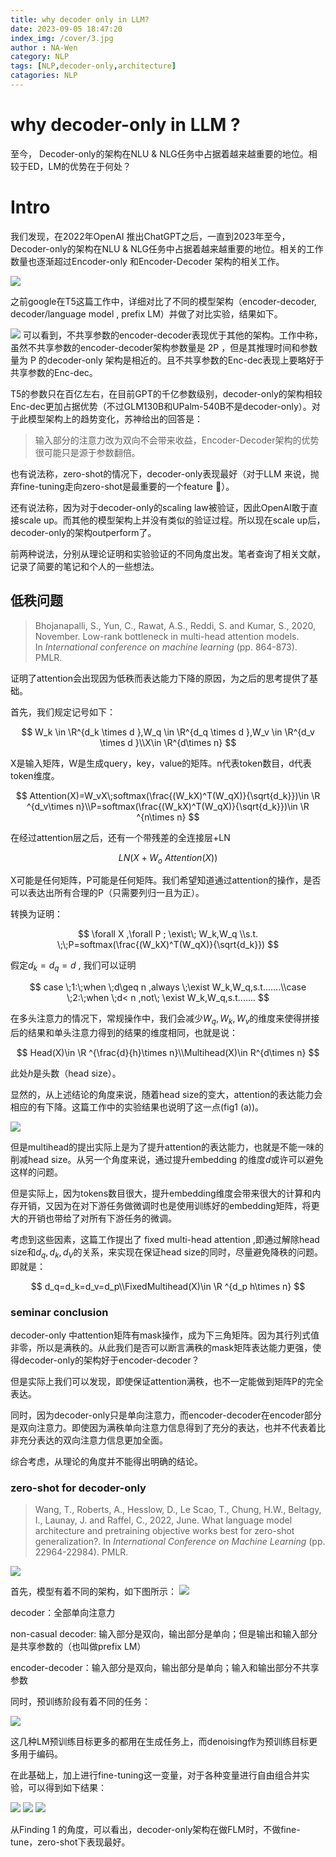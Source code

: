 ```yaml
---
title: why decoder only in LLM?
date: 2023-09-05 18:47:20
index_img: /cover/3.jpg
author : NA-Wen
category: NLP
tags: [NLP,decoder-only,architecture]
catagories: NLP
---
```

# why decoder-only in LLM ?
至今， Decoder-only的架构在NLU & NLG任务中占据着越来越重要的地位。相较于ED，LM的优势在于何处？
<!--more-->
# Intro

我们发现，在2022年OpenAI 推出ChatGPT之后，一直到2023年至今， Decoder-only的架构在NLU & NLG任务中占据着越来越重要的地位。相关的工作数量也逐渐超过Encoder-only 和Encoder-Decoder 架构的相关工作。

![](/img1/Untitled.png)

之前google在T5这篇工作中，详细对比了不同的模型架构（encoder-decoder, decoder/language model , prefix LM）并做了对比实验，结果如下。

![](/img1/Untitled%201.png)
可以看到，不共享参数的encoder-decoder表现优于其他的架构。工作中称，虽然不共享参数的encoder-decoder架构参数量是 2P ，但是其推理时间和参数量为 P 的decoder-only 架构是相近的。且不共享参数的Enc-dec表现上要略好于共享参数的Enc-dec。

T5的参数只在百亿左右，在目前GPT的千亿参数级别，decoder-only的架构相较Enc-dec更加占据优势（不过GLM130B和UPalm-540B不是decoder-only）。对于此模型架构上的趋势变化，苏神给出的回答是：

> 输入部分的注意力改为双向不会带来收益，Encoder-Decoder架构的优势很可能只是源于参数翻倍。
> 

也有说法称，zero-shot的情况下，decoder-only表现最好（对于LLM 来说，抛弃fine-tuning走向zero-shot是最重要的一个feature 🥰）。

还有说法称，因为对于decoder-only的scaling law被验证，因此OpenAI敢于直接scale up。而其他的模型架构上并没有类似的验证过程。所以现在scale up后，decoder-only的架构outperform了。

前两种说法，分别从理论证明和实验验证的不同角度出发。笔者查询了相关文献，记录了简要的笔记和个人的一些想法。

## 低秩问题

> Bhojanapalli, S., Yun, C., Rawat, A.S., Reddi, S. and Kumar, S., 2020, November. Low-rank bottleneck in multi-head attention models. In *International conference on machine learning* (pp. 864-873). PMLR.
> 

证明了attention会出现因为低秩而表达能力下降的原因，为之后的思考提供了基础。

首先，我们规定记号如下：

$$
W_k \in \R^{d_k \times d },W_q \in \R^{d_q \times d },W_v \in \R^{d_v \times d }\\X\in \R^{d\times n}
$$

X是输入矩阵，W是生成query，key，value的矩阵。n代表token数目，d代表token维度。

$$
Attention(X)=W_vX\;softmax(\frac{(W_kX)^T(W_qX)}{\sqrt{d_k}})\in \R ^{d_v\times n}\\P=softmax(\frac{(W_kX)^T(W_qX)}{\sqrt{d_k}})\in \R ^{n\times n}
$$

在经过attention层之后，还有一个带残差的全连接层+LN

$$
LN(X+W_o\:Attention(X))
$$

X可能是任何矩阵，P可能是任何矩阵。我们希望知道通过attention的操作，是否可以表达出所有合理的P（只需要列归一且为正）。

转换为证明：

$$
\forall X ,\forall P ; \exist\; W_k,W_q \\s.t. \;\;P=softmax(\frac{(W_kX)^T(W_qX)}{\sqrt{d_k}})
$$

假定$d_k=d_q=d$ , 我们可以证明

$$
case \;1:\;when \;d\geq n ,always \;\exist W_k,W_q,s.t.......\\case \;2:\;when \;d< n ,not\; \exist W_k,W_q,s.t.......
$$

在多头注意力的情况下，常规操作中，我们会减少$W_q,W_k,W_v$的维度来使得拼接后的结果和单头注意力得到的结果的维度相同，也就是说：

$$
Head(X)\in \R ^{\frac{d}{h}\times n}\\Multihead(X)\in R^{d\times n}
$$

此处$h$是头数（head size）。

显然的，从上述结论的角度来说，随着head size的变大，attention的表达能力会相应的有下降。这篇工作中的实验结果也说明了这一点(fig1 (a))。

![](/img1/Untitled%202.png)

但是multihead的提出实际上是为了提升attention的表达能力，也就是不能一味的削减head size。从另一个角度来说，通过提升embedding 的维度$d$或许可以避免这样的问题。

但是实际上，因为tokens数目很大，提升embedding维度会带来很大的计算和内存开销，又因为在对下游任务做微调时也是使用训练好的embedding矩阵，将更大的开销也带给了对所有下游任务的微调。

考虑到这些因素，这篇工作提出了 fixed multi-head attention ,即通过解除head size和$d_q,d_k,d_V$的关系，来实现在保证head size的同时，尽量避免降秩的问题。即就是：

$$
d_q=d_k=d_v=d_p\\FixedMultihead(X)\in \R ^{d_p h\times n}
$$

### seminar conclusion

decoder-only 中attention矩阵有mask操作，成为下三角矩阵。因为其行列式值非零，所以是满秩的。从此我们是否可以断言满秩的mask矩阵表达能力更强，使得decoder-only的架构好于encoder-decoder？

但是实际上我们可以发现，即使保证attention满秩，也不一定能做到矩阵P的完全表达。

同时，因为decoder-only只是单向注意力，而encoder-decoder在encoder部分是双向注意力。即使因为满秩单向注意力信息得到了充分的表达，也并不代表着比非充分表达的双向注意力信息更加全面。

综合考虑，从理论的角度并不能得出明确的结论。

### zero-shot for decoder-only

> Wang, T., Roberts, A., Hesslow, D., Le Scao, T., Chung, H.W., Beltagy, I., Launay, J. and Raffel, C., 2022, June. What language model architecture and pretraining objective works best for zero-shot generalization?. In *International Conference on Machine Learning* (pp. 22964-22984). PMLR.
> 

![](/img1/Untitled%203.png)

首先，模型有着不同的架构，如下图所示：
![](/img1/Untitled%204.png)

decoder：全部单向注意力

non-casual decoder: 输入部分是双向，输出部分是单向；但是输出和输入部分是共享参数的（也叫做prefix LM）

encoder-decoder：输入部分是双向，输出部分是单向；输入和输出部分不共享参数

同时，预训练阶段有着不同的任务：

![](/img1/Untitled%205.png)

这几种LM预训练目标更多的都用在生成任务上，而denoising作为预训练目标更多用于编码。

在此基础上，加上进行fine-tuning这一变量，对于各种变量进行自由组合并实验，可以得到如下结果：

![](/img1/Untitled%206.png)
![](/img1/Untitled%207.png)
![](/img1/Untitled%208.png)

从Finding 1 的角度，可以看出，decoder-only架构在做FLM时，不做fine-tune，zero-shot下表现最好。
